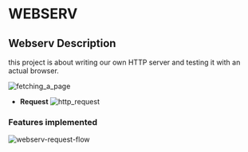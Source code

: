 # WEBSERV
## Webserv Description

this project is about writing our own HTTP server and testing it with an actual browser.

![fetching_a_page](https://github.com/dridslash/Web_server/assets/63309639/8d58575c-1dab-40c2-89af-da2cf3533fde)

- **Request**
  ![http_request](https://github.com/dridslash/Web_server/assets/63309639/ac0bce0e-94b2-48ba-94b3-58bb24c74079)


### Features implemented
![webserv-request-flow](https://github.com/dridslash/Web_server/assets/63309639/3f01aa80-6d71-4150-8d6b-7bdc56d375c9)
